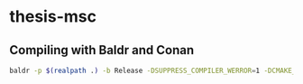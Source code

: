 # thesis-msc

## Compiling with Baldr and Conan

```bash
baldr -p $(realpath .) -b Release -DSUPPRESS_COMPILER_WERROR=1 -DCMAKE_PROJECT_TOP_LEVEL_INCLUDES=$(realpath ./conan_provider.cmake)
```
